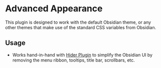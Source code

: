 # Advanced Appearance

This plugin is designed to work with the default Obsidian theme, or any other themes that make use of the standard CSS variables from Obsidian.

## Usage

- Works hand-in-hand with [Hider Plugin](https://github.com/kepano/obsidian-hider) to simplify the Obsidian UI by removing the menu ribbon, tooltips, title bar, scrollbars, etc.